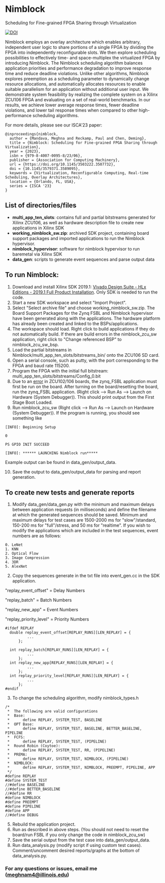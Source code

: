 # Nimblock
Scheduling for Fine-grained FPGA Sharing through Virtualization

[![DOI](https://zenodo.org/badge/616604305.svg)](https://zenodo.org/badge/latestdoi/616604305)

Nimblock employs an overlay architecture which enables arbitrary, independent user logic to share portions of a single FPGA by dividing the FPGA into independently reconfigurable slots. We then explore scheduling possibilities to effectively time- and space-multiplex the virtualized FPGA by introducing Nimblock. The Nimblock scheduling algorithm balances application priorities and performance degradation to improve response time and reduce deadline violations. Unlike other algorithms, Nimblock explores preemption as a scheduling parameter to dynamically change resource allocations, and automatically allocates resources to enable suitable parallelism for an application without additional user input. We demonstrate system feasibility by realizing the complete system on a Xilinx ZCU106 FPGA and evaluating on a set of real-world benchmarks. In our results, we achieve lower average response times, fewer deadline violations, and lower tail response times when compared to other high-performance scheduling algorithms.

For more details, please see our ISCA'23 paper:
```
@inproceedings{nimblock,
  author = {Mandava, Meghna and Reckamp, Paul and Chen, Deming},
  title = {Nimblock: Scheduling for Fine-grained FPGA Sharing through Virtualization},
  year = {2023},
  isbn = {979-8-4007-0095-8/23/06},
  publisher = {Association for Computing Machinery},
  url = {https://doi.org/10.1145/3503222.3507732},
  doi = {10.1145/3579371.3589095},
  keywords = {Virtualization, Reconfigurable Computing, Real-time Scheduling, Overlay Architectures},
  location = {Orlando, FL, USA},
  series = {ISCA '23}
}
```
  
## List of directories/files
  
- **multi_app_ten_slots**: contains full and partial bitstreams generated for Xilinx ZCU106, as well as hardware description file to create new applications in Xilinx SDK
- **working_nimblock_sw.zip**: archived SDK project, containing board support packages and imported applications to run the Nimblock hypervisor.
- **nimblock_hypervisor**: software for nimblock hypervisor to run baremetal via Xilinx SDK
- **data_gen**: scripts to generate event sequences and parse output data

## To run Nimblock:

1. Download and install Xilinx SDK 2019.1: [Vivado Design Suite - HLx Editions - 2019.1  Full Product Installation](https://www.xilinx.com/support/download/index.html/content/xilinx/en/downloadNav/vivado-design-tools/archive.html). Only SDK is needed to run the code.
2. Start a new SDK workspace and select "Import Project".
3. Select "Select archive file" and choose working_nimblock_sw.zip. The Board Support Packages for the Zynq FSBL and Nimblock hypervisor have been generated along with the applications. The hardware platform has already been created and linked to the BSPs/applications.
4. The workspace should load. Right click to build applications if they do not automatically build. If there are build errors in the nimblock_zcu_sw application, right click to "Change referenced BSP" to nimblock_zcu_sw_bsp.
5. Load the partial bitstreams in Nimblock/multi_app_ten_slots/bitstreams_bin/ onto the ZCU106 SD card.
6. Open a serial console, such as putty, with the port corresponding to the FPGA and baud rate 115200.
7. Program the FPGA with the initial full bitstream: multi_app_ten_slots/bitstreams/Config_0.bit
8. Due to an [error](https://support.xilinx.com/s/article/72210?language=en_US) in ZCU102/106 boards, the zynq_FSBL application must first be run on the board. After turning on the board/resetting the board, run the zynq_FSBL application. (Right click --> Run As --> Launch on Hardware (System Debugger)). This should print output from the First Stage Boot Loaded. 
9. Run nimblock_zcu_sw (Right click --> Run As --> Launch on Hardware (System Debugger)). If the program is running, you should see something like

```
[INFO]: Beginning Setup

0

PS GPIO INIT SUCCEED 

[INFO]: ****** LAUNCHING Nimblock run*****

```

Example output can be found in data_gen/output_data.

10. Save the output to data_gen/output_data for parsing and report generation.

## To create new tests and generate reports

1. Modify data_gen/data_gen.py with the minimum and maximum delays between application requests (in milliseconds) and define the filename at which the generated sequences should be saved. Minimum and maximum delays for test cases are 1500-2000 ms for "slow"/standard, 150-200 ms for "full"/stress, and 50 ms for "realtime".
  If you wish to modify the applications which are included in the test sequences, event numbers are as follows:
  
  ```
  0. LeNet
  1. KNN
  2. Optical Flow
  3. Image Compression
  4. 3DR
  5. AlexNet
  ```
2. Copy the sequences generate in the txt file into event_gen.cc in the SDK application.

  "replay_event_offset" = Delay Numbers
  
  "replay_batch" = Batch Numbers
  
  "replay_new_app" = Event Numbers
  
  "replay_priority_level" = Priority Numbers
  
  ```
  #ifdef REPLAY
	double replay_event_offset[REPLAY_RUNS][LEN_REPLAY] = {
		    ...
		};

    int replay_batch[REPLAY_RUNS][LEN_REPLAY] = {
    	    ...
    	};
    int replay_new_app[REPLAY_RUNS][LEN_REPLAY] = {
    	    ...
    	};
    int replay_priority_level[REPLAY_RUNS][LEN_REPLAY] = {
    	    ...
    	};
#endif

```
3. To change the scheduling algorithm, modify nimblock_types.h 

```
/*
 *  The following are valid configurations
 *  Base:
 *      define REPLAY, SYSTEM_TEST, BASELINE
 *  OPT Base:
 *      define REPLAY, SYSTEM_TEST, BASELINE, BETTER_BASELINE, PIPELINE
 *  FCFS:
 *      define REPLAY, SYSTEM_TEST, (PIPELINE)
 *  Round Robin (Coytoe):
 *      define REPLAY, SYSTEM_TEST, RR, (PIPELINE)
 *  PREMA:
 *      define REPLAY, SYSTEM_TEST, NIMBLOCK, (PIPELINE)
 *  NIMBLOCK:
 *      define REPLAY, SYSTEM_TEST, NIMBLOCK, PREEMPT, PIPELINE, APP
 */
#define REPLAY
#define SYSTEM_TEST
//#define BASELINE
//#define BETTER_BASELINE
//#define RR
#define NIMBLOCK
#define PREEMPT
#define PIPELINE
#define APP
//#define DEBUG
```
5. Rebuild the application project.
6. Run as described in above steps. (You should not need to reset the board/run FSBL if you only change the code in nimblock_zcu_sw)
7. Save the serial output from the test case into data_gen/output_data.
8. Run data_analysis.py (modify script if using custom test cases). Comment/uncomment desired reports/graphs at the bottom of data_analysis.py.
  
### For any questions or issues, email me (meghnam4@illinois.edu)

